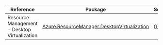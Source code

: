 | Reference | Package | Source |
|---|---|---|
|Resource Management - Desktop Virtualization|[Azure.ResourceManager.DesktopVirtualization](https://www.nuget.org/packages/Azure.ResourceManager.DesktopVirtualization)|[Github](https://github.com/Azure/azure-sdk-for-net/blob/main/sdk/desktopvirtualization/Azure.ResourceManager.DesktopVirtualization)|
